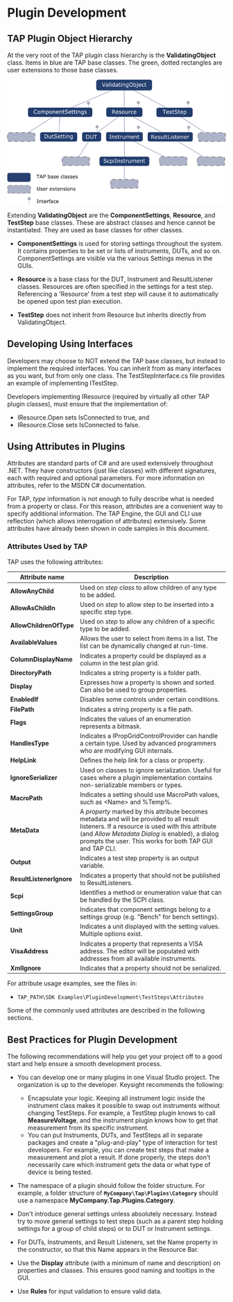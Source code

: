 Plugin Development
==================

## TAP Plugin Object Hierarchy

At the very root of the TAP plugin class hierarchy is the **ValidatingObject** class. Items in blue are TAP base classes. The green, dotted rectangles are user extensions to those base classes.

 ![](ObjectHierarchy.PNG)
 
 Extending **ValidatingObject** are the **ComponentSettings**, **Resource**, and **TestStep** base classes. These are abstract classes and hence cannot be instantiated. They are used as base classes for other classes.
 
-	**ComponentSettings** is used for storing settings throughout the system. It contains properties to be set or lists of instruments, DUTs, and so on. ComponentSettings are visible via the various Settings menus in the GUIs.

-	**Resource** is a base class for the DUT, Instrument and ResultListener classes. Resources are often specified in the settings for a test step. Referencing a 'Resource' from a test step will cause it to automatically be opened upon test plan execution. 

-	**TestStep** does not inherit from Resource but inherits directly from ValidatingObject.

## Developing Using Interfaces

Developers may choose to NOT extend the TAP base classes, but instead to implement the required interfaces. You can inherit from as many interfaces as you want, but from only one class. The TestStepInterface.cs file provides an example of implementing ITestStep.

Developers implementing IResource (required by virtually all other TAP plugin classes), must ensure that the implementation of:

-	IResource.Open sets IsConnected to true, and 
-	IResource.Close sets IsConnected to false.

## Using Attributes in Plugins

Attributes are standard parts of C# and are used extensively throughout .NET. They have constructors (just like classes) with different signatures, each with required and optional parameters. For more information on attributes, refer to the MSDN C# documentation. 

For TAP, *type* information is not enough to fully describe what is needed from a property or class. For this reason, attributes are a convenient way to specify additional information. The TAP Engine, the GUI and CLI use reflection (which allows interrogation of attributes) extensively. Some attributes have already been shown in code samples in this document. 

### Attributes Used by TAP
TAP uses the following attributes: 

| **Attribute name** | **Description** |
| ---- | -------- |
| **AllowAnyChild**   | Used on *step class* to allow children of any type to be added.  |
| **AllowAsChildIn**   | Used on *step* to allow step to be inserted into a specific step type.  |
| **AllowChildrenOfType**   | Used on *step* to allow any children of a specific type to be added.  |
| **AvailableValues**   | Allows the user to select from items in a list. The list can be dynamically changed at run-time.   |
| **ColumnDisplayName**   |Indicates a property could be displayed as a column in the test plan grid.   |
| **DirectoryPath**  | Indicates a string property is a folder path.   |
| **Display**   | Expresses how a property is shown and sorted. Can also be used to group properties.   |
| **EnabledIf**   | Disables some controls under certain conditions.  |
| **FilePath**   | Indicates a string property is a file path.   |
| **Flags**   | Indicates the values of an enumeration represents a bitmask.   |
| **HandlesType**   | Indicates a IPropGridControlProvider can handle a certain type. Used by advanced programmers who are modifying GUI internals.   |
| **HelpLink**   | Defines the help link for a class or property.   |
| **IgnoreSerializer**  | Used on classes to ignore serialization. Useful for cases where a plugin implementation contains non-serializable members or types.   |
| **MacroPath**   | Indicates a setting should use MacroPath values, such as &lt;Name&gt; and %Temp%.   |
| **MetaData**   | A *property* marked by this attribute becomes metadata and will be provided to all result listeners. If a resource is used with this attribute (and *Allow Metadata Dialog* is enabled), a dialog prompts the user. This works for both TAP GUI and TAP CLI.  |
| **Output**   | Indicates a test step property is an output variable.  |
| **ResultListenerIgnore**   | Indicates a property that should not be published to ResultListeners.   |
| **Scpi**   | Identifies a method or enumeration value that can be handled by the SCPI class.    |
| **SettingsGroup**  | Indicates that component settings belong to a settings group (e.g. "Bench" for bench settings).   |
| **Unit**   | Indicates a unit displayed with the setting values. Multiple options exist.   |
| **VisaAddress**   | Indicates a property that represents a VISA address. The editor will be populated with addresses from all available instruments.   |
| **XmlIgnore**   | Indicates that a property should not be serialized.  |

For attribute usage examples, see the files in:

-	`TAP_PATH\SDK Examples\PluginDevelopment\TestSteps\Attributes`

Some of the commonly used attributes are described in the following sections.

## Best Practices for Plugin Development

The following recommendations will help you get your project off to a good start and help ensure a smooth development process.

-	You can develop one or many plugins in one Visual Studio project. The organization is up to the developer. Keysight recommends the following:
    -	Encapsulate your logic. Keeping all instrument logic inside the instrument class makes it possible to swap out instruments without changing TestSteps. For example, a TestStep plugin knows to call **MeasureVoltage**, and the instrument plugin knows how to get that measurement from its specific instrument.  
    -	You can put Instruments, DUTs, and TestSteps all in separate packages and create a "plug-and-play" type of interaction for test developers. For example, you can create test steps that make a measurement and plot a result. If done properly, the steps don't necessarily care which instrument gets the data or what type of device is being tested.
-	The namespace of a plugin should follow the folder structure. For example, a folder structure of **`MyCompany\Tap\Plugins\Category`** should use a namespace **MyCompany.Tap.Plugins.Category**.

-	Don't introduce general settings unless absolutely necessary. Instead try to move general settings to test steps (such as a parent step holding settings for a group of child steps) or to DUT or Instrument settings.

-	For DUTs, Instruments, and Result Listeners, set the Name property in the constructor, so that this Name appears in the Resource Bar.

-	Use the **Display** attribute (with a minimum of name and description) on properties and classes. This ensures good naming and tooltips in the GUI.

-	Use **Rules** for input validation to ensure valid data.

